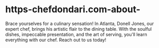# https-chefdondari.com-about-
Brace yourselves for a culinary sensation! In Atlanta, Donell Jones, our expert chef, brings his artistic flair to the dining table. With the soulful dishes, impeccable presentation, and the art of serving, you'll learn everything with our chef. Reach out to us today!
